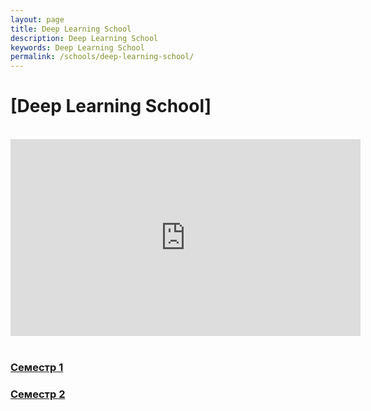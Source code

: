 ```yaml
---
layout: page
title: Deep Learning School
description: Deep Learning School
keywords: Deep Learning School
permalink: /schools/deep-learning-school/
---
```


# [Deep Learning School]

<br/>

<div align="center">
    <iframe width="560" height="315" src="https://www.youtube.com/embed/WsGG97GOu4I" title="YouTube video player" frameborder="0" allow="accelerometer; autoplay; clipboard-write; encrypted-media; gyroscope; picture-in-picture; web-share" allowfullscreen></iframe>
</div>

<br/>

### [Семестр 1](/schools/deep-learning-school/semestr1/)

### [Семестр 2](/schools/deep-learning-school/semestr2/)
